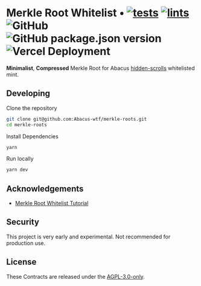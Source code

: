 # Merkle Root Whitelist • [![tests](https://github.com/Abacus-wtf/merkle-roots/actions/workflows/tests.yml/badge.svg)](https://github.com/Abacus-wtf/merkle-roots/actions/workflows/tests.yml) [![lints](https://github.com/Abacus-wtf/merkle-roots/actions/workflows/lints.yml/badge.svg)](https://github.com/Abacus-wtf/merkle-roots/actions/workflows/lints.yml) ![GitHub](https://img.shields.io/github/license/Abacus-wtf/merkle-roots) ![GitHub package.json version](https://img.shields.io/github/package-json/v/Abacus-wtf/merkle-roots) ![Vercel Deployment](https://img.shields.io/github/deployments/Abacus-wtf/merkle-roots/production?label=vercel)

**Minimalist**, **Compressed** Merkle Root for Abacus [hidden-scrolls](https://github.com/Abacus-wtf/hidden-scrolls) whitelisted mint.

## Developing

Clone the repository

```bash
git clone git@github.com:Abacus-wtf/merkle-roots.git
cd merkle-roots
```

Install Dependencies

```bash
yarn
```

Run locally

```bash
yarn dev
```

## Acknowledgements

- [Merkle Root Whitelist Tutorial](https://medium.com/@ItsCuzzo/using-merkle-trees-for-nft-whitelists-523b58ada3f9)

## Security

This project is very early and experimental. Not recommended for production use.

## License

These Contracts are released under the [AGPL-3.0-only](LICENSE).
